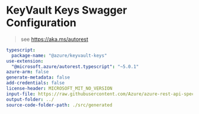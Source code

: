 # KeyVault Keys Swagger Configuration

> see https://aka.ms/autorest

``` yaml
typescript:
  package-name: "@azure/keyvault-keys"
use-extension:
  "@microsoft.azure/autorest.typescript": "~5.0.1"
azure-arm: false
generate-metadata: false
add-credentials: false
license-header: MICROSOFT_MIT_NO_VERSION
input-file: https://raw.githubusercontent.com/Azure/azure-rest-api-specs/master/specification/keyvault/data-plane/Microsoft.KeyVault/stable/7.1/keys.json
output-folder: ../
source-code-folder-path: ./src/generated
```
